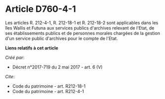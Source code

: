 # Article D760-4-1

Les articles R. 212-4-1, R. 212-18-1 et R. 212-18-2 sont applicables dans les îles Wallis et Futuna aux services publics
d'archives relevant de l'Etat, de ses établissements publics et de personnes morales chargées de la gestion d'un service
public d'archives pour le compte de l'Etat.

**Liens relatifs à cet article**

_Créé par_:

  - Décret n°2017-719 du 2 mai 2017 - art. 6 (V)

_Cite_:

  - Code du patrimoine - art. R212-18-1
  - Code du patrimoine - art. R212-4-1
